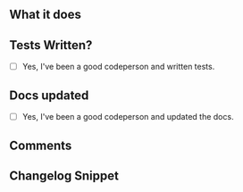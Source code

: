 ## What it does

<!-- What have you done? -->

## Tests Written?

 - [ ] Yes, I've been a good codeperson and written tests.

## Docs updated

<!-- Please ensure the docs accurately represent what the code does -->
<!-- See ./API_DOCUMENTATION.md -->

 - [ ] Yes, I've been a good codeperson and updated the docs.

## Comments

<!-- Is there a risk to deployments? Is it backwards compatible? -->
<!-- Do you need to do anything for deployment, scripts, etc? -->

## Changelog Snippet

<!-- Summarise your changes in one line for copy-paste to the changelog -->
